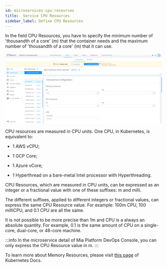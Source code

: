 ```yaml
---
id: microservices-cpu-resources
title:  Service CPU Resources
sidebar_label: Define CPU Resources
---
```

In the field CPU Resources, you have to specify the minimum number of 'thousandth of a core' (m) that the container needs and the maximum number of 'thousandth of a core' (m) that it can use.

![memory-resources](img/memory-resources.png)

CPU resources are measured in CPU units. One CPU, in Kubernetes, is equivalent to:

* 1 AWS vCPU;

* 1 GCP Core;

* 1 Azure vCore;

* 1 Hyperthread on a bare-metal Intel processor with Hyperthreading.

CPU Resources, which are measured in CPU units, can be expressed as an integer or a fractional value with one of these suffixes: m and milli.

The different suffixes, applied to different integers or fractional values, can express the same CPU Resource value. For example: 100m CPU, 100 milliCPU, and 0.1 CPU are all the same.

It is not possible to be more precise than 1m and CPU is a always an absolute quantity. For example, 0.1 is the same amount of CPU on a single-core, dual-core, or 48-core machine.

:::info
In the microservice detail of Mia Platform DevOps Console, you can only express the CPU Resource value in m.
:::

To learn more about Memory Resources, please visit [this page](https://kubernetes.io/docs/tasks/configure-pod-container/assign-cpu-resource/#cpu-units) of Kubernetes Docs.
